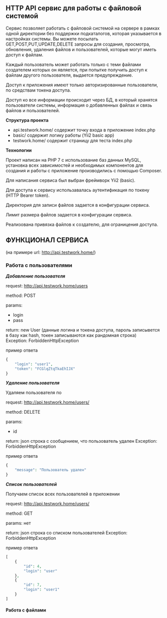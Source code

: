 HTTP API сервис для работы с файловой системой
----------------------------------------------

Сервис позволяет работать с файловой системой на сервере в рамках одной директории без поддержки подкаталогов, которая указывается в настройках системы. Вы можете посылать GET,POST,PUT,UPDATE,DELETE запросы для создания, просмотра, обновления, удаления файлов и пользователей, которые могут иметь доступ к файлам.

Каждый пользователь может работать только с теми файлами создателем которых он является, при попытке получить доступ к файлам другого пользователя, выдается предупреждение.

Доступ к приложения имеют только авторизированные пользователи, по средствам токена доступа.

Доступ ко все информации происходит через БД, в который хранятся пользователи системы, информация о добавленных файлах и связь файлов и  пользователей.

**Структура проекта**

- api.testwork.home/       содержит точку входа в приложение index.php
- basic/                   содержит логику работы (Yii2 basic app)
- testwork.home/           содержит страницу для теста index.php

**Технологии**

Проект написан на PHP 7 с использование баз данных MySQL, установка всех зависимостей и необходимых компонентов для создания и работы с приложение производились с помощью Composer.

Для написания сервиса был выбран фреймворк Yii2 (basic).

Для доступа к сервису использавалась аутентификация по токену (HTTP Bearer token).

Директория для записи файлов задается в конфигурации сервиса.

Лимит размера файлов задается в конфигурации сервиса.

Реализована привязка файлов к создателю, для ограницения доступа.

ФУНКЦИОНАЛ СЕРВИСА
------------------

(на примере url: http://api.testwork.home/)

### Работа с пользователями

***Добавление пользователя***

request: http://api.testwork.home/users

method: POST

params:
- login
- pass

return: new User (данные логина и токена доступа, пароль записывется в базу как hash, токен записываются как рандомная строка)  
Exception: ForbiddenHttpException

пример ответа

```php
{
    "login": "user1",
    "token": "FCGlqZtqTkaEhIJX"
}
```

***Удаление пользователя***

Удаляем пользователя по <id>

request: http://api.testwork.home/users/<id>

method: DELETE

params:
- id

return: json строка с сообщением, что пользователь удален
Exception: ForbiddenHttpException

пример ответа

```php
{
    "message": "Пользователь удален"
}
```

***Список пользователей***

Получаем список всех пользователей в приложении

request: http://api.testwork.home/users/

method:  GET

params:  нет

return: json строка со списком пользователей
Exception: ForbiddenHttpException

пример ответа

```php
[
    {
        "id": 4,
        "login": "user"
    },
    {
        "id": 7,
        "login": "user1"
    }
]
```

#### Работа с файлами
